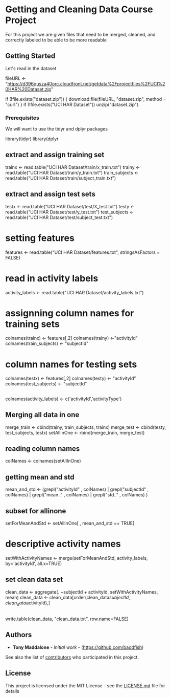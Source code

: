 # Getting and Cleaning Data Course Project

For this project we are given files that need to be merged, cleaned, and correctly labeled to be able to be more readable

## Getting Started

Let's read in the dataset

fileURL <- "https://d396qusza40orc.cloudfront.net/getdata%2Fprojectfiles%2FUCI%20HAR%20Dataset.zip"

if (!file.exists("dataset.zip")) {
  download.file(fileURL, "dataset.zip", method = "curl")
}
if (!file.exists("UCI HAR Dataset"))
  unzip("dataset.zip")


### Prerequisites

We will want to use the tidyr and dplyr packages

library(tidyr)
library(dplyr

## extract and assign training set

trainx <- read.table("UCI HAR Dataset/train/x_train.txt")
trainy <- read.table("UCI HAR Dataset/train/y_train.txt")
train_subjects <- read.table("UCI HAR Dataset/train/subject_train.txt")

## extract and assign test sets
testx <- read.table("UCI HAR Dataset/test/X_test.txt")
testy <- read.table("UCI HAR Dataset/test/y_test.txt")
test_subjects <- read.table("UCI HAR Dataset/test/subject_test.txt")


# setting features
features <- read.table("UCI HAR Dataset/features.txt", stringsAsFactors = FALSE)

# read in activity labels
activity_labels <- read.table("UCI HAR Dataset/activity_labels.txt")

# assignning column names for training sets
colnames(trainx) <- features[,2] 
colnames(trainy) <-"activityId"
colnames(train_subjects) <- "subjectId"

# column names for testing sets

colnames(testx) <- features[,2] 
colnames(testy) <- "activityId"
colnames(test_subjects) <- "subjectId"

##
colnames(activity_labels) <- c('activityId','activityType')

## Merging all data in one
merge_train <- cbind(trainy, train_subjects, trainx)
merge_test <- cbind(testy, test_subjects, testx)
setAllInOne <- rbind(merge_train, merge_test)

## reading column names
colNames <- colnames(setAllInOne)

## getting mean and std
mean_and_std <- (grepl("activityId" , colNames) | 
                         grepl("subjectId" , colNames) | 
                         grepl("mean.." , colNames) | 
                         grepl("std.." , colNames) 
)


## subset for allinone
setForMeanAndStd <- setAllInOne[ , mean_and_std == TRUE]

# descriptive activity names
setWithActivityNames <- merge(setForMeanAndStd, activity_labels,
                              by='activityId',
                              all.x=TRUE)

## set clean data set
clean_data <- aggregate(. ~subjectId + activityId, setWithActivityNames, mean)
clean_data <- clean_data[order(clean_data$subjectId, clean_data$activityId),]

##
write.table(clean_data, "clean_data.txt", row.name=FALSE)

## Authors

* **Tony Maddalone** - *Initial work* - (https://github.com/baddfish)

See also the list of [contributors](https://github.com/your/project/contributors) who participated in this project.

## License

This project is licensed under the MIT License - see the [LICENSE.md](LICENSE.md) file for details


